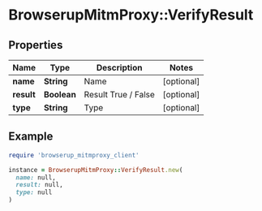# BrowserupMitmProxy::VerifyResult

## Properties

| Name | Type | Description | Notes |
| ---- | ---- | ----------- | ----- |
| **name** | **String** | Name | [optional] |
| **result** | **Boolean** | Result True / False | [optional] |
| **type** | **String** | Type | [optional] |

## Example

```ruby
require 'browserup_mitmproxy_client'

instance = BrowserupMitmProxy::VerifyResult.new(
  name: null,
  result: null,
  type: null
)
```

